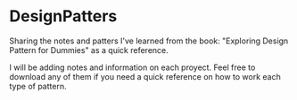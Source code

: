 # DesignPatters
Sharing the notes and patters I've learned from the book: "Exploring Design Pattern for Dummies" as a quick reference.

I will be adding notes and information on each proyect. Feel free to download any of them if you need a quick reference
on how to work each type of pattern.
